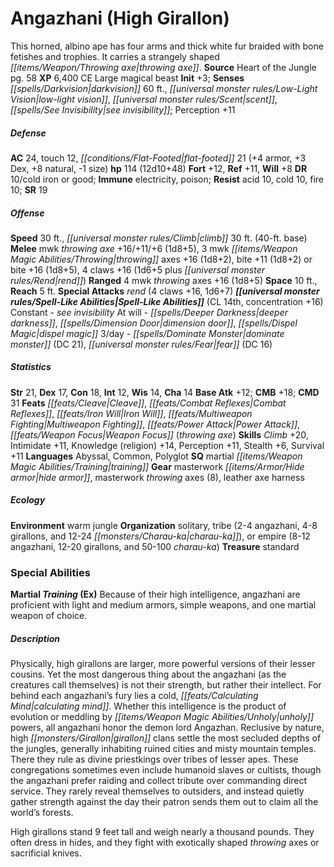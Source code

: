 ﻿---
cssclass: [monsters]
title1: Angazhani (High Girallon)
desc_short: This horned, albino ape has four arms and thick white fur braided with
  bone fetishes and trophies. It carries a strangely shaped throwing axe.
title2: Angazhani (High Girallon)
CR: 9
sources:
- name: Heart of the Jungle
  page: 58
  link: http://paizo.com/store/downloads/pathfinder/pathfinderChronicles/pathfinderRPG/v5748btpy8evh
XP: 6400
alignment: CE
size: Large
type: magical beast
initiative:
  bonus: 3
senses:
  darkvision: 60
  low-light vision: true
  scent: true
  see invisibility: true
AC:
  AC: 24
  touch: 12
  flat_footed: 21
  components:
    armor: 4
    dex: 3
    natural: 8
    size: -1
HP:
  HP: 114
  long: 12d10+48
saves:
  fort: 12
  ref: 11
  will: 8
DR:
- amount: 10
  weakness: cold iron or good
immunities:
- electricity
- poison
resistances:
  acid: 10
  cold: 10
  fire: 10
SR: 19
speeds:
  base: 30
  climb: 30
  climb_other: 40-ft. base
attacks:
  melee:
  - - text: mwk throwing axe +16/+11/+6 (1d8+5)
      entries:
      - - damage: 1d8+5
      attack: mwk throwing axe
      bonus:
      - 16
      - 11
      - 6
    - text: 3 mwk throwing axes +16 (1d8+2)
      entries:
      - - damage: 1d8+2
      count: 3
      attack: mwk throwing axes
      bonus:
      - 16
    - text: bite +11 (1d8+2)
      entries:
      - - damage: 1d8+2
      attack: bite
      bonus:
      - 11
  - - text: bite +16 (1d8+5)
      entries:
      - - damage: 1d8+5
      attack: bite
      bonus:
      - 16
    - text: 4 claws +16 (1d6+5 plus rend)
      entries:
      - - damage: 1d6+5
        - effect: rend
      count: 4
      attack: claws
      bonus:
      - 16
  ranged:
  - - text: 4 mwk throwing axes +16 (1d8+5)
      entries:
      - - damage: 1d8+5
      count: 4
      attack: mwk throwing axes
      bonus:
      - 16
  special:
  - rend (4 claws +16, 1d6+7)
space: 10
reach: 5
spell_like_abilities:
  entries:
  - name: see invisibility
    source: default
    freq: Constant
  - name: deeper darkness
    source: default
    freq: At will
  - name: dimension door
    source: default
    freq: At will
  - name: dispel magic
    source: default
    freq: At will
  - name: dominate monster
    source: default
    freq: 3/day
    DC: 21
  - name: fear
    source: default
    freq: 3/day
    DC: 16
  sources:
  - name: default
    CL: 14
    concentration: 16
ability_scores:
  STR: 21
  DEX: 17
  CON: 18
  INT: 12
  WIS: 14
  CHA: 14
BAB: 12
CMB: 18
CMD: 31
feats:
- name: Cleave
- name: Combat Reflexes
- name: Iron Will
- name: Multiweapon Fighting
- name: Power Attack
- name: Weapon Focus (throwing axe)
skills:
  Climb: 20
  Intimidate: 11
  Knowledge (religion): 14
  Perception: 11
  Stealth: 6
  Survival: 11
languages:
- Abyssal
- Common
- Polyglot
special_qualities:
- martial training
gear:
  gear:
  - masterwork hide armor
  - masterwork throwing axes (8)
  - leather axe harness
ecology:
  environment: warm jungle
  organization: solitary, tribe (2-4 angazhani, 4-8 girallons, and 12-24 charau-ka),
    or empire (8-12 angazhani, 12-20 girallons, and 50-100 charau-ka)
  treasure_type: standard
special_abilities:
  Martial Training (Ex): Because of their high intelligence, angazhani are proficient
    with light and medium armors, simple weapons, and one martial weapon of choice.
desc_long: |-
  Physically, high girallons are larger, more powerful versions of their lesser cousins. Yet the most dangerous thing about the angazhani (as the creatures call themselves) is not their strength, but rather their intellect. For behind each angazhani's fury lies a cold, calculating mind. Whether this intelligence is the product of evolution or meddling by unholy powers, all angazhani honor the demon lord Angazhan. Reclusive by nature, high girallon clans settle the most secluded depths of the jungles, generally inhabiting ruined cities and misty mountain temples. There they rule as divine priestkings over tribes of lesser apes. These congregations sometimes even include humanoid slaves or cultists, though the angazhani prefer raiding and collect tribute over commanding direct service. They rarely reveal themselves to outsiders, and instead quietly gather strength against the day their patron sends them out to claim all the world's forests.

  High girallons stand 9 feet tall and weigh nearly a thousand pounds. They often dress in hides, and they fight with exotically shaped throwing axes or sacrificial knives.

---

# Angazhani (High Girallon)
This horned, albino ape has four arms and thick white fur braided with bone fetishes and trophies. It carries a strangely shaped _[[items/Weapon/Throwing axe|throwing axe]]_.
**Source** Heart of the Jungle pg. 58
**XP** 6,400
CE Large magical beast
**Init** +3; **Senses** _[[spells/Darkvision|darkvision]]_ 60 ft., _[[universal monster rules/Low-Light Vision|low-light vision]]_, _[[universal monster rules/Scent|scent]]_, _[[spells/See Invisibility|see invisibility]]_; Perception +11

##### Defense

**AC** 24, touch 12, _[[conditions/Flat-Footed|flat-footed]]_ 21 (+4 armor, +3 Dex, +8 natural, -1 size)
**hp** 114 (12d10+48)
**Fort** +12, **Ref** +11, **Will** +8
**DR** 10/cold iron or good; **Immune** electricity, poison; **Resist** acid 10, cold 10, fire 10; **SR** 19

##### Offense
**Speed** 30 ft., _[[universal monster rules/Climb|climb]]_ 30 ft. (40-ft. base)
**Melee** mwk _throwing axe_ +16/+11/+6 (1d8+5), 3 mwk _[[items/Weapon Magic Abilities/Throwing|throwing]]_ axes +16 (1d8+2), bite +11 (1d8+2) or bite +16 (1d8+5), 4 claws +16 (1d6+5 plus _[[universal monster rules/Rend|rend]]_)
**Ranged** 4 mwk _throwing_ axes +16 (1d8+5)
**Space** 10 ft., **Reach** 5 ft.
**Special Attacks** _rend_ (4 claws +16, 1d6+7)
**_[[universal monster rules/Spell-Like Abilities|Spell-Like Abilities]]_** (CL 14th, concentration +16)
Constant - _see invisibility_
At will - _[[spells/Deeper Darkness|deeper darkness]]_, _[[spells/Dimension Door|dimension door]]_, _[[spells/Dispel Magic|dispel magic]]_
3/day - _[[spells/Dominate Monster|dominate monster]]_ (DC 21), _[[universal monster rules/Fear|fear]]_ (DC 16)

##### Statistics
**Str** 21, **Dex** 17, **Con** 18, **Int** 12, **Wis** 14, **Cha** 14
**Base Atk** +12; **CMB** +18; **CMD** 31
**Feats** _[[feats/Cleave|Cleave]]_, _[[feats/Combat Reflexes|Combat Reflexes]]_, _[[feats/Iron Will|Iron Will]]_, _[[feats/Multiweapon Fighting|Multiweapon Fighting]]_, _[[feats/Power Attack|Power Attack]]_, _[[feats/Weapon Focus|Weapon Focus]]_ (_throwing axe_)
**Skills** _Climb_ +20, Intimidate +11, Knowledge (religion) +14, Perception +11, Stealth +6, Survival +11
**Languages** Abyssal, Common, Polyglot
**SQ** martial _[[items/Weapon Magic Abilities/Training|training]]_
**Gear** masterwork _[[items/Armor/Hide armor|hide armor]]_, masterwork _throwing_ axes (8), leather axe harness

##### Ecology

**Environment** warm jungle
**Organization** solitary, tribe (2-4 angazhani, 4-8 girallons, and 12-24 _[[monsters/Charau-ka|charau-ka]]_), or empire (8-12 angazhani, 12-20 girallons, and 50-100 _charau-ka_)
**Treasure** standard

### Special Abilities

**Martial _Training_ (Ex)** Because of their high intelligence, angazhani are proficient with light and medium armors, simple weapons, and one martial weapon of choice.

##### Description

Physically, high girallons are larger, more powerful versions of their lesser cousins. Yet the most dangerous thing about the angazhani (as the creatures call themselves) is not their strength, but rather their intellect. For behind each angazhani’s fury lies a cold, _[[feats/Calculating Mind|calculating mind]]_. Whether this intelligence is the product of evolution or meddling by _[[items/Weapon Magic Abilities/Unholy|unholy]]_ powers, all angazhani honor the demon lord Angazhan. Reclusive by nature, high _[[monsters/Girallon|girallon]]_ clans settle the most secluded depths of the jungles, generally inhabiting ruined cities and misty mountain temples. There they rule as divine priestkings over tribes of lesser apes. These congregations sometimes even include humanoid slaves or cultists, though the angazhani prefer raiding and collect tribute over commanding direct service. They rarely reveal themselves to outsiders, and instead quietly gather strength against the day their patron sends them out to claim all the world’s forests.

High girallons stand 9 feet tall and weigh nearly a thousand pounds. They often dress in hides, and they fight with exotically shaped _throwing_ axes or sacrificial knives.